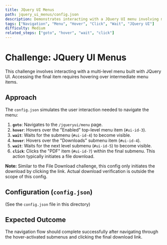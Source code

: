 ```yaml
---
title: JQuery UI Menus
path: jquery_ui_menus/config.json
description: Demonstrates interacting with a JQuery UI menu involving multiple hover actions to reveal submenus and download a file.
tags: ["Navigation", "Menu", "Hover", "Click", "Wait", "JQuery UI"]
difficulty: Medium
related_steps: ["goto", "hover", "wait", "click"]
---
```


# Challenge: JQuery UI Menus

This challenge involves interacting with a multi-level menu built with JQuery UI. Accessing the final item requires hovering over intermediate menu items.

## Approach

The `config.json` simulates the user interaction needed to navigate the menu:

1.  **`goto`**: Navigates to the `/jqueryui/menu` page.
2.  **`hover`**: Hovers over the "Enabled" top-level menu item (`#ui-id-3`).
3.  **`wait`**: Waits for the submenu (`#ui-id-4`) to become visible.
4.  **`hover`**: Hovers over the "Downloads" submenu item (`#ui-id-4`).
5.  **`wait`**: Waits for the next level submenu (`#ui-id-5`) to become visible.
6.  **`click`**: Clicks the "PDF" item (`#ui-id-7`) within the final submenu. This action typically initiates a file download.

**Note:** Similar to the File Download challenge, this config only initiates the download by clicking the link. Actual download verification is outside the scope of this config.

## Configuration (`config.json`)

(See the `config.json` file in this directory)

## Expected Outcome

The navigation flow should complete successfully after navigating through the hover-activated submenus and clicking the final download link.
